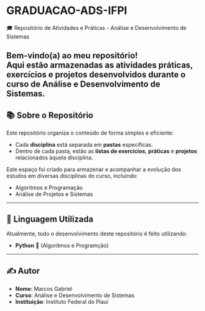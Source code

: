 # GRADUACAO-ADS-IFPI
🎓 Repositório de Atividades e Práticas - Análise e Desenvolvimento de Sistemas

Bem-vindo(a) ao meu repositório!  
Aqui estão armazenadas as atividades práticas, exercícios e projetos desenvolvidos durante o curso de **Análise e Desenvolvimento de Sistemas**.
---

## 📚 Sobre o Repositório

Este repositório organiza o conteúdo de forma simples e eficiente:  
- Cada **disciplina** está separada em **pastas** específicas.
- Dentro de cada pasta, estão as **listas de exercícios**, **práticas** e **projetos** relacionados àquela disciplina.

Este espaço foi criado para armazenar e acompanhar a evolução dos estudos em diversas disciplinas do curso, incluindo:

- Algoritmos e Programação
- Análise de Projetos e Sistemas

---

## 🐍 Linguagem Utilizada

Atualmente, todo o desenvolvimento deste repositório é feito utilizando:

- **Python** 🐍 (Algoritmos e Programção)

---

## ✍️ Autor

- **Nome**: Marcos Gabriel
- **Curso**: Análise e Desenvolvimento de Sistemas
- **Instituição**: Instituto Federal do Piauí

